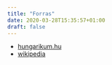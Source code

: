 ```yaml
---
title: "Forras"
date: 2020-03-28T15:35:57+01:00
draft: false
---
```


- [hungarikum.hu](https://hungarikum.hu) 
- [wikipedia](https://wikipedia.com)